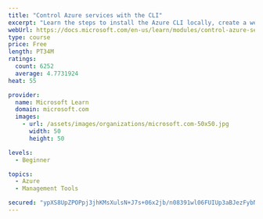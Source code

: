 ```yaml
---
title: "Control Azure services with the CLI"
excerpt: "Learn the steps to install the Azure CLI locally, create a website, and manage Azure resources using the CLI."
webUrl: https://docs.microsoft.com/en-us/learn/modules/control-azure-services-with-cli/
type: course
price: Free
length: PT34M
ratings:
  count: 6252
  average: 4.7731924
heat: 55

provider:
  name: Microsoft Learn
  domain: microsoft.com
  images:
    - url: /assets/images/organizations/microsoft.com-50x50.jpg
      width: 50
      height: 50

levels:
  - Beginner

topics:
  - Azure
  - Management Tools

secured: "ypXS8UpZPOPpj3jhKMsXulsN+J7s+06x2jb/n08391wl06FUIUp3aBJezFybNIXYSaHG7ZQWRJHm7q2+8ys55piXT6wzkT6uNJpozM3pCAPjCgnzaxi0cTQdqMG8l12+Sv+uyIjL9OsPM5pfOMX8hmfwPdaC9acKQmzyqtM691CTTLle8E9dHhbUIfAhyDstq5vPuNe4YQdt5LcNbaXQa0hDSLOn55khJjWzGAeqyXGaq1LUPuHZNcpBTV2WU1N1ZMuUfsGZOUYan/SA2uaHuhhYvBUW0hpNqxQLfhutNmgKlyajNS0chC0RRBrOBxXyv3O+eEoscczZswX4ITBnwk/z89yJpFADg/Mb6pXtdXvZ5SeB2tUpaCD18ref6wRs37HxYXTLubraaUTSdb7mPg49JUpjMIFwyZmeMHFbhaU=;+Tcvo1QSTEtGB87wOZ/oLQ=="
---
```


